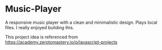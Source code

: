 # Music-Player
A responsive music player with a clean and minimalistic design.
Plays local files.
I really enjoyed building this.

This project idea is referenced from https://academy.zerotomastery.io/p/javascript-projects
